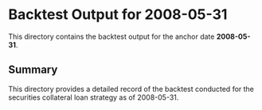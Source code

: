 # Backtest Output for 2008-05-31

This directory contains the backtest output for the anchor date **2008-05-31**.

## Summary

This directory provides a detailed record of the backtest conducted for the securities collateral loan strategy as of 2008-05-31.